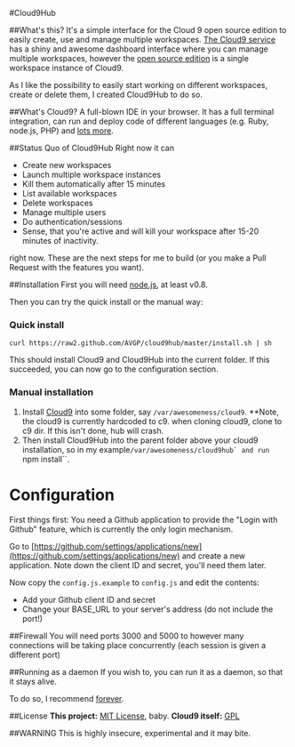 #Cloud9Hub

##What's this?
It's a simple interface for the Cloud 9 open source edition to easily create, use and manage multiple workspaces.
[The Cloud9 service](https://c9.io) has a shiny and awesome dashboard interface where you can manage multiple workspaces,
however the [open source edition](https://github.com/ajaxorg/cloud9) is a single workspace instance of Cloud9.

As I like the possibility to easily start working on different workspaces, create or delete them, I created Cloud9Hub to do so.

##What's Cloud9?
A full-blown IDE in your browser. It has a full terminal integration, can run and deploy code of different languages (e.g. Ruby, node.js, PHP)
and [lots more](https://c9.io/site/features/).

##Status Quo of Cloud9Hub
Right now it can
* Create new workspaces
* Launch multiple workspace instances
* Kill them automatically after 15 minutes
* List available workspaces
* Delete workspaces
* Manage multiple users
* Do authentication/sessions
* Sense, that you're active and will kill your workspace after 15-20 minutes of inactivity.

right now. These are the next steps for me to build (or you make a Pull Request with the features you want).

##Installation
First you will need [node.js](http://nodejs.org/), at least v0.8.

Then you can try the quick install or the manual way:

### Quick install

```shell
curl https://raw2.github.com/AVGP/cloud9hub/master/install.sh | sh
```

This should install Cloud9 and Cloud9Hub into the current folder. If this succeeded, you can now go to the configuration section.

### Manual installation
1. Install [Cloud9](https://github.com/ajaxorg/cloud9) into some folder, say ``/var/awesomeness/cloud9``.
**Note, the cloud9 is currently hardcoded to c9. when cloning cloud9, clone to c9 dir. If this isn't done, hub will crash.
2. Then install Cloud9Hub into the parent folder above your cloud9 installation, so in my example``/var/awesomeness/cloud9hub` and run ``npm install``.

# Configuration

First things first: You need a Github application to provide the "Login with Github" feature, which is currently the only login mechanism.

Go to [https://github.com/settings/applications/new](https://github.com/settings/applications/new) and create a new application. Note down the client ID and secret, you'll need them later.

Now copy the ``config.js.example`` to ``config.js`` and edit the contents:

- Add your Github client ID and secret
- Change your BASE_URL to your server's address (do not include the port!)

##Firewall
You will need ports 3000 and 5000 to however many connections will be taking place concurrently (each session is given a different port)

##Running as a daemon
If you wish to, you can run it as a daemon, so that it stays alive.

To do so, I recommend [forever](https://npmjs.org/package/forever).

##License
**This project:** [MIT License](http://opensource.org/licenses/MIT), baby.
**Cloud9 itself:** [GPL](http://www.gnu.org/licenses/gpl.html)

##WARNING
This is highly insecure, experimental and it may bite.
